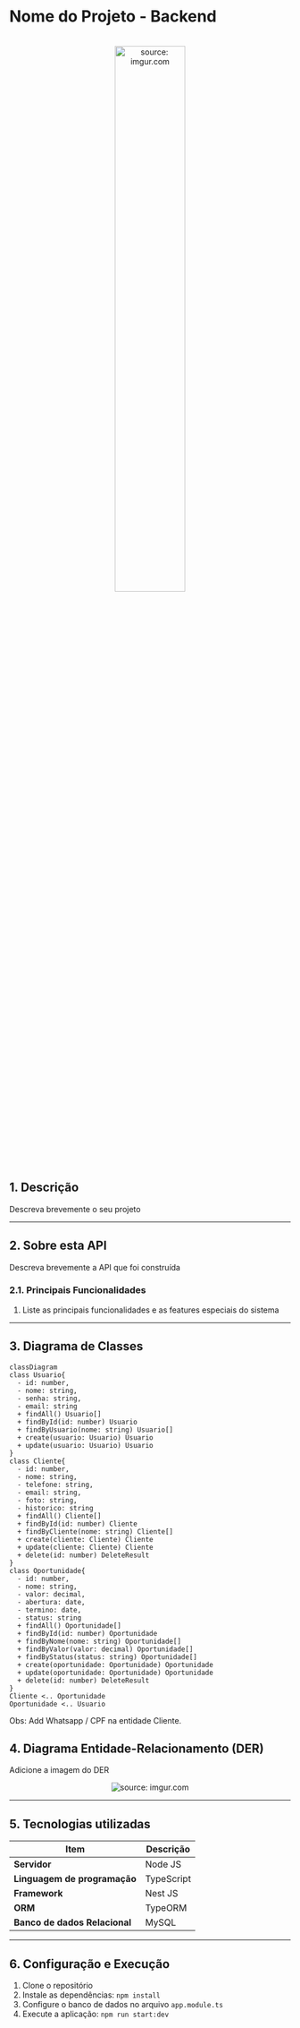 # Nome do Projeto - Backend

<br />

<div align="center">
    <img src="https://i.imgur.com/icgjsRQ.png" title="source: imgur.com" width="50%"/>
</div>


<br /><br />

## 1. Descrição

Descreva brevemente o seu projeto

------

## 2. Sobre esta API

Descreva brevemente a API que foi construída

### 2.1. Principais Funcionalidades

1. Liste as principais funcionalidades e as features especiais do sistema

------

## 3. Diagrama de Classes
```mermaid
classDiagram
class Usuario{
  - id: number,
  - nome: string,
  - senha: string,
  - email: string
  + findAll() Usuario[]
  + findById(id: number) Usuario
  + findByUsuario(nome: string) Usuario[]
  + create(usuario: Usuario) Usuario
  + update(usuario: Usuario) Usuario
}
class Cliente{
  - id: number,
  - nome: string,
  - telefone: string,
  - email: string,
  - foto: string,
  - historico: string
  + findAll() Cliente[]
  + findById(id: number) Cliente
  + findByCliente(nome: string) Cliente[]
  + create(cliente: Cliente) Cliente
  + update(cliente: Cliente) Cliente
  + delete(id: number) DeleteResult
}
class Oportunidade{
  - id: number,
  - nome: string,
  - valor: decimal,
  - abertura: date,
  - termino: date,
  - status: string
  + findAll() Oportunidade[]
  + findById(id: number) Oportunidade
  + findByNome(nome: string) Oportunidade[]
  + findByValor(valor: decimal) Oportunidade[]
  + findByStatus(status: string) Oportunidade[]
  + create(oportunidade: Oportunidade) Oportunidade
  + update(oportunidade: Oportunidade) Oportunidade
  + delete(id: number) DeleteResult
}
Cliente <.. Oportunidade
Oportunidade <.. Usuario
```
Obs: Add Whatsapp / CPF na entidade Cliente.

## 4. Diagrama Entidade-Relacionamento (DER)

Adicione a imagem do DER

<div align="center">
    <img src="imagem" title="source: imgur.com" />
</div>



------

## 5. Tecnologias utilizadas

| Item                          | Descrição  |
| ----------------------------- | ---------- |
| **Servidor**                  | Node JS    |
| **Linguagem de programação**  | TypeScript |
| **Framework**                 | Nest JS    |
| **ORM**                       | TypeORM    |
| **Banco de dados Relacional** | MySQL      |

------

## 6. Configuração e Execução

1. Clone o repositório
2. Instale as dependências: `npm install`
3. Configure o banco de dados no arquivo `app.module.ts`
4. Execute a aplicação: `npm run start:dev`
